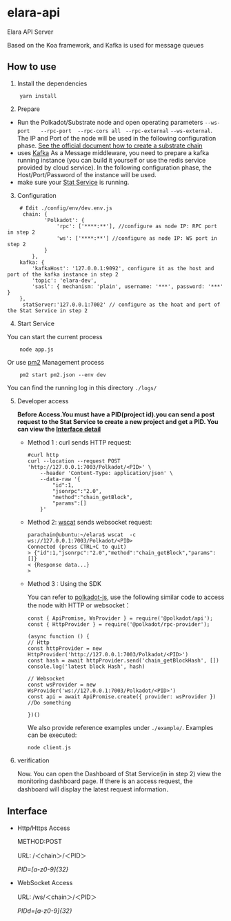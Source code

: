 # elara-api
Elara API Server

Based on the Koa framework, and Kafka is used for message queues

## How to use
 1. Install the dependencies
```
    yarn install 
```
2. Prepare
- Run the Polkadot/Substrate node and open operating parameters  `--ws-port ` 　` --rpc-port `　`--rpc-cors all` ` --rpc-external`  `--ws-external`. The IP and Port of the node will be used in the following configuration phase. [See the official document how to create a substrate chain](https://substrate.dev/docs/en/tutorials/create-your-first-substrate-chain/)
- uses [Kafka](http://kafka.apache.org/) As a Message middleware, you need to prepare a kafka running instance (you can build it yourself or use the redis service provided by cloud service). In the following configuration phase, the Host/Port/Password of the instance will be used.
- make sure your [Stat Service](https://github.com/patractlabs/elara/tree/master/packages/stat) is running. 

3. Configuration
```
    # Edit ./config/env/dev.env.js
     chain: {
            'Polkadot': {
                'rpc': ['****:**'], //configure as node IP: RPC port in step 2
                'ws': ['****:**'] //configure as node IP: WS port in step 2
            }
        },
    kafka: {
        'kafkaHost': '127.0.0.1:9092', configure it as the host and port of the kafka instance in step 2
        'topic': 'elara-dev',
        'sasl': { mechanism: 'plain', username: '***', password: '***' }
    },
     statServer:'127.0.0.1:7002' // configure as the hoat and port of the Stat Service in step 2
```

 4. Start Service
 
 You can start the current process

```
    node app.js
```

Or use [pm2](https://github.com/Unitech/pm2) Management process


```
    pm2 start pm2.json --env dev
```

You can find the running log in this directory `./logs/`



5. Developer access

    **Before Access.You must have a PID(project id).you can send a post request to the Stat Service to create a new project and get a PID. You can view the [Interface detail ](https://github.com/patractlabs/elara/tree/0.2/packages/stat#3-new-project)**
   
    - Method 1 : curl sends HTTP request:
        ```
        #curl http
        curl --location --request POST 'http://127.0.0.1:7003/Polkadot/<PID>' \
            --header 'Content-Type: application/json' \
            --data-raw '{
                "id":1,
                "jsonrpc":"2.0",
                "method":"chain_getBlock",
                "params":[]
            }'
        ```

    - Method 2: [wscat](https://github.com/websockets/wscat) sends websocket request:
        ```
        parachain@ubuntu:~/elara$ wscat  -c ws://127.0.0.1:7003/Polkadot/<PID>
        Connected (press CTRL+C to quit)
        > {"id":1,"jsonrpc":"2.0","method":"chain_getBlock","params":[]}
        < {Response data...}
        > 
        ```
     - Method 3 : Using the SDK
    
        You can refer to [polkadot-js](https://github.com/polkadot-js), use the following similar code to access the node with HTTP or websocket：


        ```
        const { ApiPromise, WsProvider } = require('@polkadot/api');
        const { HttpProvider } = require('@polkadot/rpc-provider');

        (async function () {
        // Http
        const httpProvider = new HttpProvider('http://127.0.0.1:7003/Polkadot/<PID>')
        const hash = await httpProvider.send('chain_getBlockHash', [])
        console.log('latest block Hash', hash)

        // Websocket
        const wsProvider = new WsProvider('ws://127.0.0.1:7003/Polkadot/<PID>')
        const api = await ApiPromise.create({ provider: wsProvider })
        //Do something

        })()

        ```
        We also provide reference examples under `./example/`.
        Examples can be executed:

        ```
        node client.js
        ```
    
6. verification

   Now. You can open the Dashboard of Stat Service(in in step 2) view the monitoring dashboard page. If there is an access request, the dashboard will display the latest request information．


## Interface
- Http/Https Access

    METHOD:POST 

    URL:  /＜chain＞/＜PID＞

    *PID=[a-z0-9]{32}*

-  WebSocket Access

    URL: /ws/＜chain＞/＜PID＞

    *PIDd=[a-z0-9]{32}*